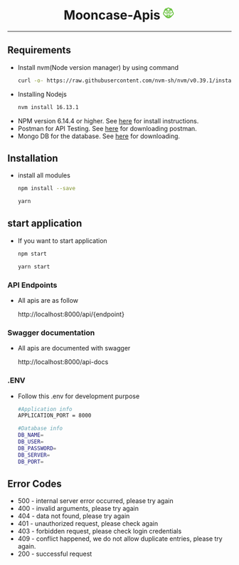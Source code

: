 <h1 align="center">
  	<span>Mooncase-Apis</span>
  	<svg width="27" height="27" xmlns="http://www.w3.org/2000/svg" fill-rule="evenodd" clip-rule="evenodd" fill="#71c549"><path d="M8.816 1.321c.815-.816 1.941-1.321 3.184-1.321 1.251 0 2.384.512 3.2 1.338 4.056.308 5.687 1.739 7.382 8.486.664.463 1.418 1.436 1.418 3.489 0 1.765-.986 3.991-3.139 4.906-2.348 3.731-5.484 5.781-8.861 5.781-3.377 0-6.513-2.05-8.862-5.781-2.153-.915-3.138-3.141-3.138-4.906 0-2.053.753-3.026 1.417-3.489 1.732-6.779 3.38-8.213 7.399-8.503zm5.584 16.679h-4.8c.004.012.682 1.884 2.4 1.884 1.782 0 2.396-1.872 2.4-1.884zm5.235-11h-3.894c-.807 1.206-2.182 2-3.741 2-1.559 0-2.934-.794-3.741-2h-3.923c-.222.631-.412 1.304-.58 2-.179.746.964.954.917 1.733-.044.722-.76.953-1.421.661-.184-.082-.469-.079-.673.053-1 .651-.893 4.184 1.554 5.012 1 .339 2.579 3.361 4.288.432.591-1.012 2.455-1.126 3.579-.322 1.123-.804 2.988-.69 3.578.322 1.709 2.929 3.288-.093 4.288-.432 2.448-.828 2.554-4.361 1.554-5.012-.235-.152-.531-.115-.672-.053-.661.293-1.36.094-1.374-.629-.016-.818 1.114-.871.89-1.765-.168-.669-.389-1.356-.629-2zm-3.885 2c-1.124 0-2.094.629-2.607 1.546-.373-.116-.744-.174-1.143-.174s-.77.058-1.143.174c-.513-.917-1.483-1.546-2.607-1.546-1.654 0-3 1.346-3 3s1.346 3 3 3c1.231 0 2.285-.748 2.747-1.811.245-.566.394-1.301 1.003-1.301.609 0 .758.735 1.003 1.301.462 1.063 1.516 1.811 2.747 1.811 1.654 0 3-1.346 3-3s-1.346-3-3-3zm0 4.5c-.828 0-1.5-.672-1.5-1.5s.672-1.5 1.5-1.5 1.5.672 1.5 1.5-.672 1.5-1.5 1.5zm-7.5 0c-.828 0-1.5-.672-1.5-1.5s.672-1.5 1.5-1.5 1.5.672 1.5 1.5-.672 1.5-1.5 1.5zm3.75-11.5c1.38 0 2.5 1.12 2.5 2.5s-1.12 2.5-2.5 2.5-2.5-1.12-2.5-2.5 1.12-2.5 2.5-2.5z"/></svg>
</h1>

---

## Requirements

-   Install nvm(Node version manager) by using command
    ```sh
    curl -o- https://raw.githubusercontent.com/nvm-sh/nvm/v0.39.1/install.sh | bash
    ```
-   Installing Nodejs
    ```sh
    nvm install 16.13.1
    ```
-   NPM version 6.14.4 or higher. See [here](https://www.npmjs.com/get-npm) for install instructions.
-   Postman for API Testing. See [here](https://www.postman.com/downloads/) for downloading postman.
-   Mongo DB for the database. See [here](https://www.mongodb.com/try/download/community) for downloading.

## Installation


-   install all modules

    ```sh
    npm install --save
    ```

    ```sh
    yarn
    ```
    

## start application

-   If you want to start application

    ```sh
    npm start
    ```

    ```sh
    yarn start
    ```

### API Endpoints

-  All apis are as follow

    http://localhost:8000/api/{endpoint}


### Swagger documentation

-  All apis are documented with swagger

    http://localhost:8000/api-docs

### .ENV

- Follow this .env for development purpose
    ```sh
    #Application info
    APPLICATION_PORT = 8000
    
    #Database info
    DB_NAME=
    DB_USER=
    DB_PASSWORD=
    DB_SERVER=
    DB_PORT=

    ```

## Error Codes

- 500 - internal server error occurred, please try again
- 400 - invalid arguments, please try again
- 404 - data not found, please try again
- 401 - unauthorized request, please check again
- 403 - forbidden request, please check login credentials
- 409 - conflict happened, we do not allow duplicate entries, please try again.
- 200 - successful request
